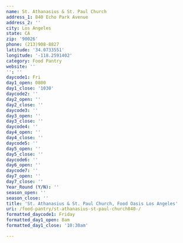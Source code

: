 ```yaml
---
name: St. Athanasius & St. Paul Church
address_1: 840 Echo Park Avenue
address_2: ''
city: Los Angeles
state: CA
zip: '90026'
phone: (213)908-8827
latitude: '34.0733551'
longitude: '-118.2591402'
category: Food Pantry
website: ''
'': ''
daycode1: Fri
day1_open: 0800
day1_close: '1030'
daycode2: ''
day2_open: ''
day2_close: ''
daycode3: ''
day3_open: ''
day3_close: ''
daycode4: ''
day4_open: ''
day4_close: ''
daycode5: ''
day5_open: ''
day5_close: ''
daycode6: ''
day6_open: ''
daycode7: ''
day7_open: ''
day7_close: ''
Year_Round (Y/N): ''
season_open: ''
season_close: ''
title: 'St. Athanasius & St. Paul Church, Food Oasis Los Angeles'
uri: /food-pantry/st-athanasius-st-paul-church840-/
formatted_daycode1: Friday
formatted_day1_open: 8am
formatted_day1_close: '10:30am'

---
```

